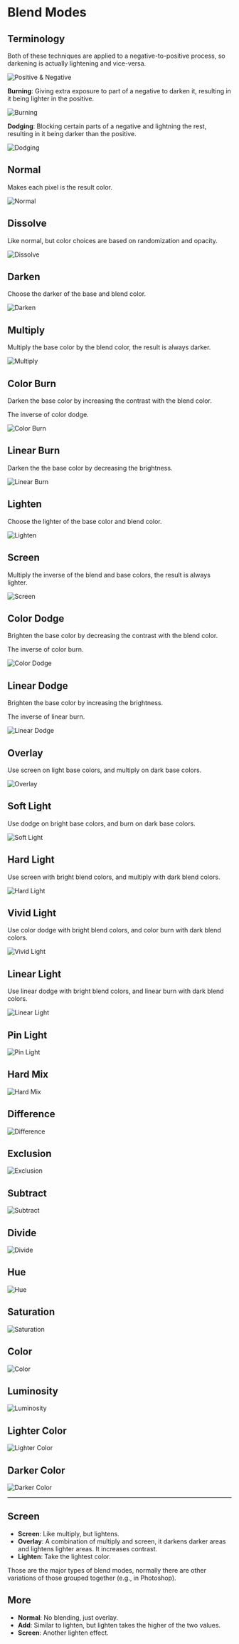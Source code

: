 # Blend Modes

## Terminology

Both of these techniques are applied to a negative-to-positive process, so darkening is actually lightening and vice-versa.

![Positive & Negative](assets/photography-positive-negative.jpg)

**Burning**: Giving extra exposure to part of a negative to darken it, resulting in it being lighter in the positive.

![Burning](assets/photography-burning.png)

**Dodging**: Blocking certain parts of a negative and lightning the rest, resulting in it being darker than the positive.

![Dodging](assets/photography-dodging.png)

## Normal

Makes each pixel is the result color.

![Normal](assets/blend-mode-normal.png)

## Dissolve

Like normal, but color choices are based on randomization and opacity.

![Dissolve](assets/blend-mode-dissolve.png)

## Darken

Choose the darker of the base and blend color.

![Darken](assets/blend-mode-darken.png)

## Multiply

Multiply the base color by the blend color, the result is always darker.

![Multiply](assets/blend-mode-multiply.png)

## Color Burn

Darken the base color by increasing the contrast with the blend color.

The inverse of color dodge.

![Color Burn](assets/blend-mode-color-burn.png)

## Linear Burn

Darken the the base color by decreasing the brightness.

![Linear Burn](assets/blend-mode-linear-burn.png)

## Lighten

Choose the lighter of the base color and blend color.

![Lighten](assets/blend-mode-lighten.png)

## Screen

Multiply the inverse of the blend and base colors, the result is always lighter.

![Screen](assets/blend-mode-screen.png)

## Color Dodge

Brighten the base color by decreasing the contrast with the blend color.

The inverse of color burn.

![Color Dodge](assets/blend-mode-color-dodge.png)

## Linear Dodge

Brighten the base color by increasing the brightness.

The inverse of linear burn.

![Linear Dodge](assets/blend-mode-linear-dodge.png)

## Overlay

Use screen on light base colors, and multiply on dark base colors.

![Overlay](assets/blend-mode-overlay.png)

## Soft Light

Use dodge on bright base colors, and burn on dark base colors.

![Soft Light](assets/blend-mode-soft-light.png)

## Hard Light

Use screen with bright blend colors, and multiply with dark blend colors.

![Hard Light](assets/blend-mode-hard-light.png)

## Vivid Light

Use color dodge with bright blend colors, and color burn with dark blend colors.

![Vivid Light](assets/blend-mode-vivid-light.png)

## Linear Light

Use linear dodge with bright blend colors, and linear burn with dark blend colors.

![Linear Light](assets/blend-mode-linear-light.png)

## Pin Light

![Pin Light](assets/blend-mode-pin-light.png)

## Hard Mix

![Hard Mix](assets/blend-mode-hard-mix.png)

## Difference

![Difference](assets/blend-mode-difference.png)

## Exclusion

![Exclusion](assets/blend-mode-exclusion.png)

## Subtract

![Subtract](assets/blend-mode-subtract.png)

## Divide

![Divide](assets/blend-mode-divide.png)

## Hue

![Hue](assets/blend-mode-hue.png)

## Saturation

![Saturation](assets/blend-mode-saturation.png)

## Color

![Color](assets/blend-mode-color.png)

## Luminosity

![Luminosity](assets/blend-mode-luminosity.png)

## Lighter Color

![Lighter Color](assets/blend-mode-lighter-color.png)

## Darker Color

![Darker Color](assets/blend-mode-darker-color.png)

* * *

## Screen



- **Screen**: Like multiply, but lightens.
- **Overlay**: A combination of multiply and screen, it darkens darker areas and lightens lighter areas. It increases contrast.
- **Lighten**: Take the lightest color.

Those are the major types of blend modes, normally there are other variations of those grouped together (e.g., in Photoshop).

## More

- **Normal**: No blending, just overlay.
- **Add**: Similar to lighten, but lighten takes the higher of the two values.
- **Screen**: Another lighten effect.
